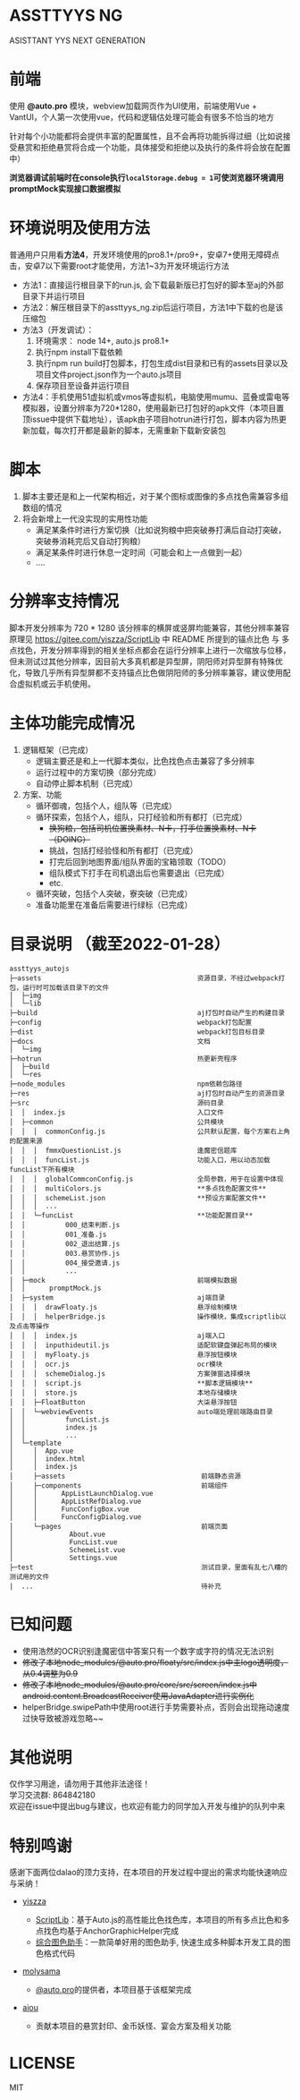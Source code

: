 # ASSTTYYS NG
ASISTTANT YYS NEXT GENERATION

# 前端
使用 **@auto.pro** 模块，webview加载网页作为UI使用，前端使用Vue + VantUI，个人第一次使用vue，代码和逻辑估处理可能会有很多不恰当的地方

针对每个小功能都将会提供丰富的配置属性，且不会再将功能拆得过细（比如说接受悬赏和拒绝悬赏将合成一个功能，具体接受和拒绝以及执行的条件将会放在配置中）

**浏览器调试前端时在console执行```localStorage.debug = 1```可使浏览器环境调用promptMock实现接口数据模拟**

# 环境说明及使用方法
普通用户只用看**方法4**，开发环境使用的pro8.1+/pro9+，安卓7+使用无障碍点击，安卓7以下需要root才能使用，方法1~3为开发环境运行方法
- 方法1：直接运行根目录下的run.js, 会下载最新版已打包好的脚本至aj的外部目录下并运行项目
- 方法2：解压根目录下的assttyys_ng.zip后运行项目，方法1中下载的也是该压缩包
- 方法3（开发调试）：
   1. 环境需求： node 14+, auto.js pro8.1+
   2. 执行npm install下载依赖
   3. 执行npm run build打包脚本，打包生成dist目录和已有的assets目录以及项目文件project.json作为一个auto.js项目
   4. 保存项目至设备并运行项目
- 方法4：手机使用51虚拟机或vmos等虚拟机，电脑使用mumu、蓝叠或雷电等模拟器，设置分辨率为720*1280，使用最新已打包好的apk文件（本项目置顶issue中提供下载地址），该apk由子项目hotrun进行打包，脚本内容为热更新加载，每次打开都是最新的脚本，无需重新下载新安装包


# 脚本
1. 脚本主要还是和上一代架构相近，对于某个图标或图像的多点找色需兼容多组数组的情况
2. 将会新增上一代没实现的实用性功能
   - 满足某条件时进行方案切换（比如说狗粮中把突破券打满后自动打突破，突破券消耗完后又自动打狗粮）
   - 满足某条件时进行休息一定时间（可能会和上一点做到一起）
   - ....

# 分辨率支持情况
脚本开发分辨率为 720 * 1280 该分辨率的横屏或竖屏均能兼容，其他分辨率兼容原理见 <https://gitee.com/yiszza/ScriptLib> 中 README 所提到的锚点比色 与 多点找色，开发分辨率得到的相关坐标点都会在运行分辨率上进行一次缩放与位移，但未测试过其他分辨率，因目前大多真机都是异型屏，阴阳师对异型屏有特殊优化，导致几乎所有异型屏都不支持锚点比色做阴阳师的多分辨率兼容，建议使用配合虚拟机或云手机使用。

# 主体功能完成情况
1. 逻辑框架（已完成）
   - 逻辑主要还是和上一代脚本类似，比色找色点击兼容了多分辨率
   - 运行过程中的方案切换（部分完成）
   - 自动停止脚本机制（已完成）
2. 方案、功能
   - 循环御魂，包括个人，组队等（已完成）
   - 循环探索，包括个人，组队，只打经验和所有都打（已完成）
      - ~~换狗粮，包括司机位置换素材、N卡，打手位置换素材、N卡（DOING）~~
      - 挑战，包括打经验怪和所有都打（已完成）
      - 打完后回到地图界面/组队界面的宝箱领取（TODO）
      - 组队模式下打手在司机退出后也需要退出（已完成）
      - etc.
   - 循环突破，包括个人突破，寮突破（已完成）
   - 准备功能里在准备后需要进行绿标（已完成）

# 目录说明 （截至2022-01-28）
```
assttyys_autojs
├─assets                                       资源目录，不经过webpack打包，运行时可加载该目录下的文件
│  ├─img                                       
│  └─lib
├─build                                        aj打包时自动产生的构建目录
├─config                                       webpack打包配置
├─dist                                         webpack打包目标目录
├─docs                                         文档
│  └─img
├─hotrun                                       热更新壳程序
│  ├─build
│  └─res
├─node_modules                                 npm依赖包路径
├─res                                          aj打包时自动产生的资源目录
├─src                                          源码目录
│  │  index.js                                 入口文件
│  ├─common                                    公共模块
│  │  │  commonConfig.js                       公共默认配置，每个方案右上角的配置来源
│  │  │  fmmxQuestionList.js                   逢魔密信题库
│  │  │  funcList.js                           功能入口，用以动态加载funcList下所有模块
│  │  │  globalCommconConfig.js                全局参数，用于在设置中体现
│  │  │  multiColors.js                        **多点找色配置文件**
│  │  │  schemeList.json                       **预设方案配置文件**
│  │  │  ...
│  │  └─funcList                               **功能配置目录**
│  │          000_结束判断.js
│  │          001_准备.js
│  │          002_退出结算.js
│  │          003.悬赏协作.js
│  │          004_接受邀请.js
│  │          ...
│  ├─mock                                      前端模拟数据
│  │      promptMock.js
│  ├─system                                    aj端目录
│  │  │  drawFloaty.js                         悬浮绘制模块
│  │  │  helperBridge.js                       操作模块，集成scriptlib以及点击等操作
│  │  │  index.js                              aj端入口
│  │  │  inputhideutil.js                      适配软键盘弹起布局的模块
│  │  │  myFloaty.js                           悬浮按钮模块
│  │  │  ocr.js                                ocr模块
│  │  │  schemeDialog.js                       方案弹窗选择模块
│  │  │  script.js                             **脚本逻辑模块**
│  │  │  store.js                              本地存储模块
│  │  ├─FloatButton                            大柒悬浮按钮
│  │  └─webviewEvents                          auto端处理前端路由目录
│  │          funcList.js
│  │          index.js
│  │          ...
│  └─template
│     │  App.vue
│     │  index.html
│     │  index.js
│     ├─assets                                  前端静态资源
│     ├─components                              前端组件
│     │      AppListLaunchDialog.vue
│     │      AppListRefDialog.vue
│     │      FuncConfigBox.vue
│     │      FuncConfigDialog.vue
│     └─pages                                   前端页面
│              About.vue
│              FuncList.vue
│              SchemeList.vue
│              Settings.vue
├─test                                          测试目录，里面有乱七八糟的测试用的文件
|  ...                                          待补充
```

# 已知问题
- 使用浩然的OCR识别逢魔密信中答案只有一个数字或字符的情况无法识别
- ~~修改了本地node_modules/@auto.pro/floaty/src/index.js中主logo透明度，从0.4调整为0.9~~
- ~~修改了本地node_modules/@auto.pro/core/src/screen/index.js中android.content.BroadcastReceiver使用JavaAdapter进行实例化~~
- helperBridge.swipePath中使用root进行手势需要补点，否则会出现拖动速度过快导致被游戏忽略~~

# 其他说明
仅作学习用途，请勿用于其他非法途径！<br/>
学习交流群: 864842180<br/>
欢迎在issue中提出bug与建议，也欢迎有能力的同学加入开发与维护的队列中来

# 特别鸣谢
感谢下面两位dalao的顶力支持，在本项目的开发过程中提出的需求均能快速响应与采纳！
- [yiszza](https://gitee.com/yiszza)
  - [ScriptLib](https://gitee.com/yiszza/ScriptLib)：基于Auto.js的高性能比色找色库，本项目的所有多点比色和多点找色均基于AnchorGraphicHelper完成
  - [综合图色助手](https://gitee.com/yiszza/ScriptGraphicHelper)：一款简单好用的图色助手, 快速生成多种脚本开发工具的图色格式代码
- [molysama](https://github.com/molysama)
  - [@auto.pro](https://github.com/molysama/auto.pro)的提供者，本项目基于该框架完成

- [aiou](https://gitee.com/LIUAWEIO)
  - 贡献本项目的悬赏封印、金币妖怪、宴会方案及相关功能

# LICENSE
MIT
